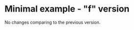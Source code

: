 Minimal example - "f" version
=============================

No changes comparing to the previous version.
